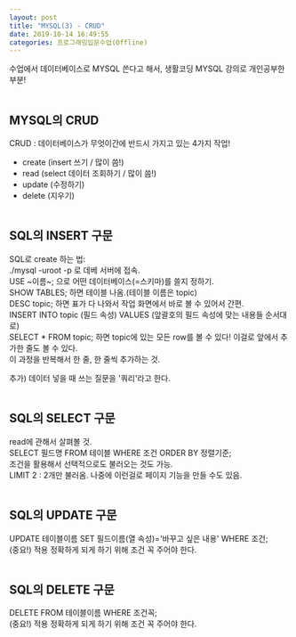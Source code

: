 ```yaml
---
layout: post
title: "MYSQL(3) - CRUD"
date: 2019-10-14 16:49:55
categories: 프로그래밍입문수업(Offline)
---
```

수업에서 데이터베이스로 MYSQL 쓴다고 해서, 생활코딩 MYSQL 강의로 개인공부한 부분!<br><br>


## MYSQL의 CRUD<br>
CRUD : 데이터베이스가 무엇이간에 반드시 가지고 있는 4가지 작업!<br>
* create (insert 쓰기 / 많이 씀!)<br>
* read (select 데이터 조회하기 / 많이 씀!)<br>
* update (수정하기)<br>
* delete (지우기)<br><br>


## SQL의 INSERT 구문<br>
SQL로 create 하는 법:<br>
./mysql -uroot -p 로 데베 서버에 접속.<br>
USE ~이름~; 으로 어떤 데이터베이스(=스키마)를 쓸지 정하기.<br>
SHOW TABLES; 하면 테이블 나옴.(테이블 이름은 topic)<br>
DESC topic; 하면 표가 다 나와서 작업 화면에서 바로 볼 수 있어서 간편.<br>
INSERT INTO topic (필드 속성) VALUES (앞괄호의 필드 속성에 맞는 내용들 순서대로)<br>
SELECT * FROM topic; 하면 topic에 있는 모든 row를 볼 수 있다! 이걸로 앞에서 추가한 줄도 볼 수 있다.<br>
이 과정을 반복해서 한 줄, 한 줄씩 추가하는 것.<br>

추가) 데이터 넣을 때 쓰는 질문을 '쿼리'라고 한다.<br><br>


## SQL의 SELECT 구문<br>
read에 관해서 살펴볼 것.<br>
SELECT 필드명 FROM 테이블 WHERE 조건 ORDER BY 정렬기준;<br>
조건을 활용해서 선택적으로도 불러오는 것도 가능.<br>
LIMIT 2 : 2개만 불러옴. 나중에 이런걸로 페이지 기능을 만들 수도 있음.<br><br>


## SQL의 UPDATE 구문<br>
UPDATE 테이블이름 SET 필드이름(열 속성)='바꾸고 싶은 내용' WHERE 조건;<br>
(중요!) 적용 정확하게 되게 하기 위해 조건 꼭 주어야 한다.<br><br>


## SQL의 DELETE 구문<br>
DELETE FROM 테이블이름 WHERE 조건꼭;<br>
(중요!) 적용 정확하게 되게 하기 위해 조건 꼭 주어야 한다.<br>
